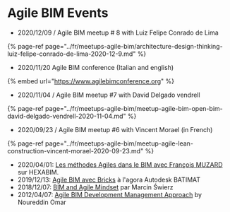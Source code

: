# Agile BIM Events

* 2020/12/09 / Agile BIM meetup \# 8 with Luiz Felipe Conrado de Lima

{% page-ref page="../fr/meetups-agile-bim/architecture-design-thinking-luiz-felipe-conrado-de-lima-2020-12-9.md" %}

* 2020/11/20 Agile BIM conference \(Italian and english\)

{% embed url="https://www.agilebimconference.org" %}

* 2020/11/04 / Agile BIM meetup \#7 with  David Delgado vendrell

{% page-ref page="../fr/meetups-agile-bim/meetup-agile-bim-open-bim-david-delgado-vendrell-2020-11-04.md" %}

* 2020/09/23 / Agile BIM meetup \#6 with Vincent Morael \(in French\)

{% page-ref page="../fr/meetups-agile-bim/meetup-agile-lean-construction-vincent-morael-2020-09-23.md" %}

* 2020/04/01: [Les méthodes Agiles dans le BIM avec François MUZARD](https://campus.hexabim.com/bim/Les-m-thodes-Agiles-dans-le-BIM-avec-Fran-ois-MUZARD/) sur HEXABIM.
* 2019/12/13: [Agile BIM avec Bricks](https://www.youtube.com/watch?v=VpJJFQRIdr4) à l'agora Autodesk BATIMAT
* 2018/12/07: [BIM and Agile Mindset](https://www.youtube.com/watch?v=9DXiMh2I5oI) par Marcin Świerz
* 2012/04/07: [Agile BIM Development Management Approach](https://www.youtube.com/watch?v=C7ojOGo_9JY) by Noureddin Omar

